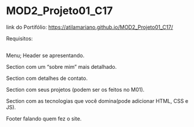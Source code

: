 # MOD2_Projeto01_C17

link do Portifólio:
https://atilamariano.github.io/MOD2_Projeto01_C17/

Requisitos:
##
Menu;
Header se apresentando.

Section com um “sobre mim” mais detalhado.

Section com detalhes de contato.

Section com seus projetos (podem ser os feitos no M01).

Section com as tecnologias que você domina(pode adicionar HTML, CSS e JS).

Footer falando quem fez o site.

